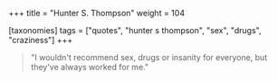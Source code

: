 +++
title = "Hunter S. Thompson"
weight = 104

[taxonomies]
tags = ["quotes", "hunter s thompson", "sex", "drugs", "craziness"]
+++

> "I wouldn't recommend sex, drugs or insanity for everyone, but they've
> always worked for me."

